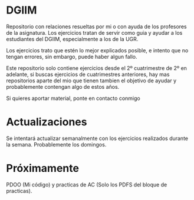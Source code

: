 # DGIIM
Repositorio con relaciones resueltas por mi o con ayuda de los profesores de la asignatura.
Los ejercicios tratan de servir como guia y ayudar a los estudiantes del DGIIM, especialmente
a los de la UGR.

Los ejercicios trato que estén lo mejor explicados posible, e intento que no tengan errores,
sin embargo, puede haber algun fallo.

Este repositorio solo contiene ejercicios desde el 2º cuatrimestre de 2º en adelante, si
buscas ejercicios de cuatrimestres anteriores, hay mas repositorios aparte del mio que tienen
tambien el objetivo de ayudar y probablemente contengan algo de estos años.

Si quieres aportar material, ponte en contacto conmigo

# Actualizaciones
Se intentará actualizar semanalmente con los ejercicios realizados durante la semana.
Probablemente los domingos.

# Próximamente
PDOO (Mi código) y practicas de AC (Solo los PDFS del bloque de practicas).